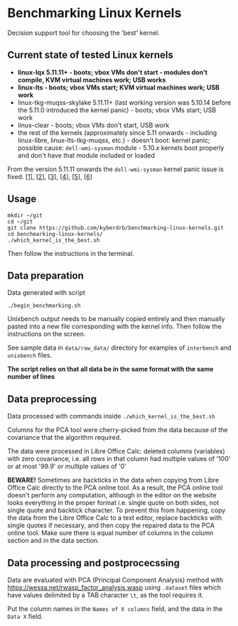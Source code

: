 # Benchmarking Linux Kernels

Decision support tool for choosing the 'best' kernel.

## Current state of tested Linux kernels

- **linux-lqx 5.11.11+ - boots; vbox VMs don't start - modules don't compile, KVM virtual machines work; USB works**
- **linux-lts - boots; vbox VMs start; KVM virtual machines work; USB work**
- linux-tkg-muqss-skylake 5.11.11+ (last working version was 5.10.14 before the 5.11.0 introduced the kernel panic) - boots; vbox VMs start; USB work
- linux-clear - boots; vbox VMs don't start, USB work
- the rest of the kernels (approximately since 5.11 onwards - including linux-libre, linux-lts-tkg-muqss, etc.) - doesn't boot: kernel panic; possible cause: `dell-wmi-sysman` module - 5.10.x kernels boot properly and don't have that module included or loaded

From the version 5.11.11 onwards the `dell-wmi-sysman` kernel panic issue is fixed. [[1]](https://duckduckgo.com/?q=dell+5.11+kernel+panic&ia=web), [[2]](https://bbs.archlinux.org/viewtopic.php?id=264340), [[3]](https://bugzilla.kernel.org/show_bug.cgi?id=212069), [[4]](https://bbs.archlinux.org/viewtopic.php?id=264136), [[5]](https://duckduckgo.com/?q=module_blacklist%3Ddell_wmi_sysman&ia=web), [[6]](https://bugzilla.kernel.org/show_bug.cgi?id=211895)

## Usage

    mkdir ~/git
    cd ~/git
    git clone https://github.com/kyberdrb/benchmarking-linux-kernels.git
    cd benchmarking-linux-kernels/
    ./which_kernel_is_the_best.sh

Then follow the instructions in the terminal.

## Data preparation

Data generated with script

    ./begin_benchmarking.sh

Unixbench output needs to be manually copied entirely and then manually pasted into a new file corresponding with the kernel info. Then follow the instructions on the screen.

See sample data in `data/raw_data/` directory for examples of `interbench` and `unixbench` files.

**The script relies on that all data be in the same format with the same number of lines**

## Data preprocessing

Data processed with commands inside `./which_kernel_is_the_best.sh`

Columns for the PCA tool were cherry-picked from the data because of the covariance that the algorithm required.

The data were processed in Libre Office Calc: deleted columns (variables) with zero covariance, i.e. all rows in that column had multiple values of '100' or at most '99.9' or multiple values of '0'

**BEWARE!** Sometimes are backticks in the data when copying from Libre Office Calc directly to the PCA online tool.
As a result, the PCA online tool doesn't perform any computation, although in the editor on the website looks everything in the proper format
i.e. single quote on both sides, not single quote and backtick character. 
To prevent this from happening, copy the data from the Libre Office Calc to a text editor, replace backticks with single quotes if necessary, and then copy the repaired data to the PCA online tool. Make sure there is equal number of columns in the column section and in the data section.

## Data processing and postprocecssing

Data are evaluated with PCA (Principal Component Analysis) method with https://wessa.net/rwasp_factor_analysis.wasp using `.dataset` files which have values delimited by a TAB character `\t`, as the tool requires it.

Put the column names in the `Names of X columns` field, and the data in the `Data X` field.
